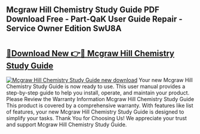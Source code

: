 ## Mcgraw Hill Chemistry Study Guide PDF Download Free - Part-QaK User Guide Repair - Service Owner Edition SwU8A

# <h2><a href="http://bc52420.oget.top/?id=Mcgraw+Hill+Chemistry+Study+Guide">🔗Download New 👉🔴 Mcgraw Hill Chemistry Study Guide</a></h2>

[![Mcgraw Hill Chemistry Study Guide new download](https://i.imgur.com/5g1atiW.png)](http://bc52420.oget.top/?id=Mcgraw+Hill+Chemistry+Study+Guide)
Your new Mcgraw Hill Chemistry Study Guide is now ready to use. This user manual provides a step-by-step guide to help you install, operate, and maintain your product. Please Review the Warranty Information Mcgraw Hill Chemistry Study Guide This product is covered by a comprehensive warranty. With features like list of features, your new Mcgraw Hill Chemistry Study Guide is designed to simplify your tasks. Thank You for Choosing Us! We appreciate your trust and support Mcgraw Hill Chemistry Study Guide.
